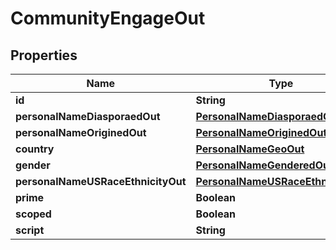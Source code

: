 
# CommunityEngageOut

## Properties
Name | Type | Description | Notes
------------ | ------------- | ------------- | -------------
**id** | **String** |  |  [optional]
**personalNameDiasporaedOut** | [**PersonalNameDiasporaedOut**](PersonalNameDiasporaedOut.md) |  |  [optional]
**personalNameOriginedOut** | [**PersonalNameOriginedOut**](PersonalNameOriginedOut.md) |  |  [optional]
**country** | [**PersonalNameGeoOut**](PersonalNameGeoOut.md) |  |  [optional]
**gender** | [**PersonalNameGenderedOut**](PersonalNameGenderedOut.md) |  |  [optional]
**personalNameUSRaceEthnicityOut** | [**PersonalNameUSRaceEthnicityOut**](PersonalNameUSRaceEthnicityOut.md) |  |  [optional]
**prime** | **Boolean** |  |  [optional]
**scoped** | **Boolean** |  |  [optional]
**script** | **String** |  |  [optional]




